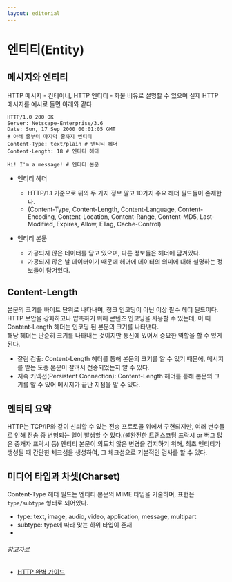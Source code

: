 ```yaml
---
layout: editorial
---
```


# 엔티티(Entity)

## 메시지와 엔티티

HTTP 메시지 - 컨테이너, HTTP 엔티티 - 화물 비유로 설명할 수 있으며 실제 HTTP 메시지를 예시로 들면 아래와 같다

```http request
HTTP/1.0 200 OK
Server: Netscape-Enterprise/3.6
Date: Sun, 17 Sep 2000 00:01:05 GMT
# 아래 줄부터 마지막 줄까지 엔티티
Content-Type: text/plain # 엔티티 헤더
Content-Length: 18 # 엔티티 헤더

Hi! I'm a message! # 엔티티 본문
```

- 엔티티 헤더
    - HTTP/1.1 기준으로 위의 두 가지 정보 말고 10가지 주요 헤더 필드들이 존재한다.
    - (Content-Type, Content-Length, Content-Language, Content-Encoding, Content-Location, Content-Range, Content-MD5,
      Last-Modified, Expires, Allow, ETag, Cache-Control)

- 엔티티 본문
    - 가공되지 않은 데이터를 담고 있으며, 다른 정보들은 헤더에 담겨있다.
    - 가공되지 않은 날 데이터이기 때문에 헤더에 데이터의 의미에 대해 설명하는 정보들이 담겨있다.

## Content-Length

본문의 크기를 바이트 단위로 나타내며, 청크 인코딩이 아닌 이상 필수 헤더 필드이다.  
HTTP 보안을 강화하고나 압축하기 위해 콘텐츠 인코딩을 사용할 수 있는데, 이 때 Content-Length 헤더는 인코딩 된 본문의 크기를 나타낸다.  
해당 헤더는 단순히 크기를 나타내는 것이지만 통신에 있어서 중요한 역할을 할 수 있게된다.

- 잘림 검출: Content-Length 헤더를 통해 본문의 크기를 알 수 있기 때문에, 메시지를 받는 도중 본문이 잘려서 전송되었는지 알 수 있다.
- 지속 커넥션(Persistent Connection): Content-Length 헤더를 통해 본문의 크기를 알 수 있어 메시지가 끝난 지점을 알 수 있다.

## 엔티티 요약

HTTP는 TCP/IP와 같이 신뢰할 수 있는 전송 프로토콜 위에서 구현되지만, 여러 변수들로 인해 전송 중 변형되는 일이 발생할 수 있다.(불완전한 트랜스코딩 프락시 or 버그 많은 중개자 프락시 등)
엔티티 본문이 의도치 않은 변경을 감지하기 위해, 최초 엔티티가 생성될 때 간단한 체크섬을 생성하여, 그 체크섬으로 기본적인 검사를 할 수 있다.

## 미디어 타입과 차셋(Charset)

Content-Type 헤더 필드는 엔티티 본문의 MIME 타입을 기술하며, 표현은 `type/subtype` 형태로 되어있다. 

- type: text, image, audio, video, application, message, multipart
- subtype: type에 따라 맞는 하위 타입이 존재
- 

###### 참고자료

- [HTTP 완벽 가이드](https://www.nl.go.kr/seoji/contents/S80100000000.do?schM=intgr_detail_view_isbn&page=1&pageUnit=10&schType=simple&schStr=HTTP+완벽+가이드&isbn=9788966261208&cipId=200309770%2C4096969)